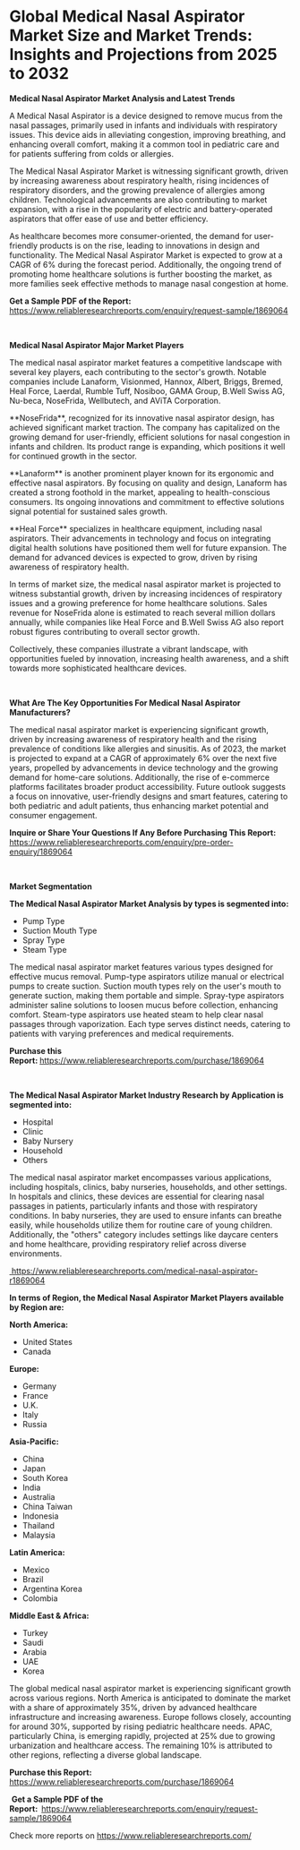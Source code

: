 <p><h1>Global Medical Nasal Aspirator Market Size and Market Trends: Insights and Projections from 2025 to 2032</h1></p><p><strong>Medical Nasal Aspirator Market Analysis and Latest Trends</strong></p>
<p><p>A Medical Nasal Aspirator is a device designed to remove mucus from the nasal passages, primarily used in infants and individuals with respiratory issues. This device aids in alleviating congestion, improving breathing, and enhancing overall comfort, making it a common tool in pediatric care and for patients suffering from colds or allergies. </p><p>The Medical Nasal Aspirator Market is witnessing significant growth, driven by increasing awareness about respiratory health, rising incidences of respiratory disorders, and the growing prevalence of allergies among children. Technological advancements are also contributing to market expansion, with a rise in the popularity of electric and battery-operated aspirators that offer ease of use and better efficiency. </p><p>As healthcare becomes more consumer-oriented, the demand for user-friendly products is on the rise, leading to innovations in design and functionality. The Medical Nasal Aspirator Market is expected to grow at a CAGR of 6% during the forecast period. Additionally, the ongoing trend of promoting home healthcare solutions is further boosting the market, as more families seek effective methods to manage nasal congestion at home.</p></p>
<p><strong>Get a Sample PDF of the Report:&nbsp;</strong> <a href="https://www.reliableresearchreports.com/enquiry/request-sample/1869064?utm_campaign=3111&utm_medium=2&utm_source=Github&utm_content=ia&utm_term=04042025&utm_id=medical-nasal-aspirator">https://www.reliableresearchreports.com/enquiry/request-sample/1869064</a></p>
<p>&nbsp;</p>
<p><strong>Medical Nasal Aspirator Major Market Players</strong></p>
<p><p>The medical nasal aspirator market features a competitive landscape with several key players, each contributing to the sector's growth. Notable companies include Lanaform, Visionmed, Hannox, Albert, Briggs, Bremed, Heal Force, Laerdal, Rumble Tuff, Nosiboo, GAMA Group, B.Well Swiss AG, Nu-beca, NoseFrida, Wellbutech, and AViTA Corporation.</p><p>**NoseFrida**, recognized for its innovative nasal aspirator design, has achieved significant market traction. The company has capitalized on the growing demand for user-friendly, efficient solutions for nasal congestion in infants and children. Its product range is expanding, which positions it well for continued growth in the sector.</p><p>**Lanaform** is another prominent player known for its ergonomic and effective nasal aspirators. By focusing on quality and design, Lanaform has created a strong foothold in the market, appealing to health-conscious consumers. Its ongoing innovations and commitment to effective solutions signal potential for sustained sales growth.</p><p>**Heal Force** specializes in healthcare equipment, including nasal aspirators. Their advancements in technology and focus on integrating digital health solutions have positioned them well for future expansion. The demand for advanced devices is expected to grow, driven by rising awareness of respiratory health.</p><p>In terms of market size, the medical nasal aspirator market is projected to witness substantial growth, driven by increasing incidences of respiratory issues and a growing preference for home healthcare solutions. Sales revenue for NoseFrida alone is estimated to reach several million dollars annually, while companies like Heal Force and B.Well Swiss AG also report robust figures contributing to overall sector growth.</p><p>Collectively, these companies illustrate a vibrant landscape, with opportunities fueled by innovation, increasing health awareness, and a shift towards more sophisticated healthcare devices.</p></p>
<p>&nbsp;</p>
<p><strong>What Are The Key Opportunities For Medical Nasal Aspirator Manufacturers?</strong></p>
<p><p>The medical nasal aspirator market is experiencing significant growth, driven by increasing awareness of respiratory health and the rising prevalence of conditions like allergies and sinusitis. As of 2023, the market is projected to expand at a CAGR of approximately 6% over the next five years, propelled by advancements in device technology and the growing demand for home-care solutions. Additionally, the rise of e-commerce platforms facilitates broader product accessibility. Future outlook suggests a focus on innovative, user-friendly designs and smart features, catering to both pediatric and adult patients, thus enhancing market potential and consumer engagement.</p></p>
<p><strong>Inquire or Share Your Questions If Any Before Purchasing This Report:</strong> <a href="https://www.reliableresearchreports.com/enquiry/pre-order-enquiry/1869064?utm_campaign=3111&utm_medium=2&utm_source=Github&utm_content=ia&utm_term=04042025&utm_id=medical-nasal-aspirator">https://www.reliableresearchreports.com/enquiry/pre-order-enquiry/1869064</a></p>
<p>&nbsp;</p>
<p><strong>Market Segmentation</strong></p>
<p><strong>The Medical Nasal Aspirator Market Analysis by types is segmented into:</strong></p>
<p><ul><li>Pump Type</li><li>Suction Mouth Type</li><li>Spray Type</li><li>Steam Type</li></ul></p>
<p><p>The medical nasal aspirator market features various types designed for effective mucus removal. Pump-type aspirators utilize manual or electrical pumps to create suction. Suction mouth types rely on the user's mouth to generate suction, making them portable and simple. Spray-type aspirators administer saline solutions to loosen mucus before collection, enhancing comfort. Steam-type aspirators use heated steam to help clear nasal passages through vaporization. Each type serves distinct needs, catering to patients with varying preferences and medical requirements.</p></p>
<p><strong>Purchase this Report:&nbsp;</strong><a href="https://www.reliableresearchreports.com/purchase/1869064?utm_campaign=3111&utm_medium=2&utm_source=Github&utm_content=ia&utm_term=04042025&utm_id=medical-nasal-aspirator">https://www.reliableresearchreports.com/purchase/1869064</a></p>
<p>&nbsp;</p>
<p><strong>The Medical Nasal Aspirator Market Industry Research by Application is segmented into:</strong></p>
<p><ul><li>Hospital</li><li>Clinic</li><li>Baby Nursery</li><li>Household</li><li>Others</li></ul></p>
<p><p>The medical nasal aspirator market encompasses various applications, including hospitals, clinics, baby nurseries, households, and other settings. In hospitals and clinics, these devices are essential for clearing nasal passages in patients, particularly infants and those with respiratory conditions. In baby nurseries, they are used to ensure infants can breathe easily, while households utilize them for routine care of young children. Additionally, the "others" category includes settings like daycare centers and home healthcare, providing respiratory relief across diverse environments.</p></p>
<p><a href="https://www.reliableresearchreports.com/medical-nasal-aspirator-r1869064?utm_campaign=3111&utm_medium=2&utm_source=Github&utm_content=ia&utm_term=04042025&utm_id=medical-nasal-aspirator">&nbsp;https://www.reliableresearchreports.com/medical-nasal-aspirator-r1869064</a></p>
<p><strong>In terms of Region, the Medical Nasal Aspirator Market Players available by Region are:</strong></p>
<p>
    <p> <strong> North America: </strong>
        <ul>
            <li>United States</li>
            <li>Canada</li>
        </ul>
        </p> 
    <p> <strong> Europe: </strong>
        <ul>
            <li>Germany</li>
            <li>France</li>
            <li>U.K.</li>
            <li>Italy</li>
            <li>Russia</li>
        </ul>
        </p> 
    <p> <strong> Asia-Pacific: </strong>
        <ul>
            <li>China</li>
            <li>Japan</li>
            <li>South Korea</li>
            <li>India</li>
            <li>Australia</li>
            <li>China Taiwan</li>
            <li>Indonesia</li>
            <li>Thailand</li>
            <li>Malaysia</li>
        </ul>
        </p> 
    <p> <strong> Latin America: </strong>
        <ul>
            <li>Mexico</li>
            <li>Brazil</li>
            <li>Argentina Korea</li>
            <li>Colombia</li>
        </ul>
        </p> 
    <p> <strong> Middle East & Africa: </strong>
        <ul>
            <li>Turkey</li>
            <li>Saudi</li>
            <li>Arabia</li>
            <li>UAE</li>
            <li>Korea</li>
        </ul>
    </p>
    </p>
<p><p>The global medical nasal aspirator market is experiencing significant growth across various regions. North America is anticipated to dominate the market with a share of approximately 35%, driven by advanced healthcare infrastructure and increasing awareness. Europe follows closely, accounting for around 30%, supported by rising pediatric healthcare needs. APAC, particularly China, is emerging rapidly, projected at 25% due to growing urbanization and healthcare access. The remaining 10% is attributed to other regions, reflecting a diverse global landscape.</p></p>
<p><strong>Purchase this Report: </strong><a href="https://www.reliableresearchreports.com/purchase/1869064?utm_campaign=3111&utm_medium=2&utm_source=Github&utm_content=ia&utm_term=04042025&utm_id=medical-nasal-aspirator">https://www.reliableresearchreports.com/purchase/1869064</a></p>
<p>&nbsp;<strong>Get a Sample PDF of the Report:&nbsp;&nbsp;</strong><a href="https://www.reliableresearchreports.com/enquiry/request-sample/1869064?utm_campaign=3111&utm_medium=2&utm_source=Github&utm_content=ia&utm_term=04042025&utm_id=medical-nasal-aspirator">https://www.reliableresearchreports.com/enquiry/request-sample/1869064</a></p>
<p><strong></strong></p>
<p>Check more reports on <a href="https://www.reliableresearchreports.com/?utm_campaign=3111&utm_medium=2&utm_source=Github&utm_content=ia&utm_term=04042025&utm_id=medical-nasal-aspirator">https://www.reliableresearchreports.com/</a></p>